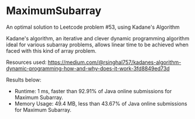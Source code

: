 # MaximumSubarray
An optimal solution to Leetcode problem #53, using Kadane's Algorithm

Kadane's algorithm, an iterative and clever dynamic programming algorithm ideal for various subarray problems, allows linear time to be achieved when faced with this kind of array problem.


Resources used: 
https://medium.com/@rsinghal757/kadanes-algorithm-dynamic-programming-how-and-why-does-it-work-3fd8849ed73d



Results below:
- Runtime: 1 ms, faster than 92.91% of Java online submissions for Maximum Subarray.
- Memory Usage: 49.4 MB, less than 43.67% of Java online submissions for Maximum Subarray.
